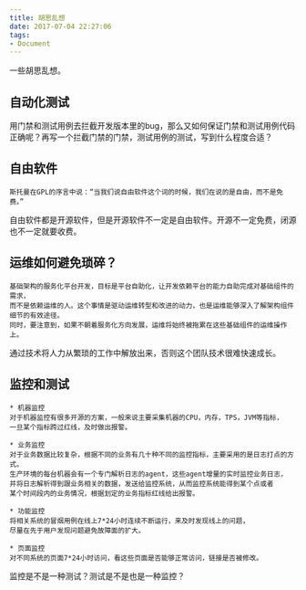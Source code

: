 ```yaml
---
title: 胡思乱想
date: 2017-07-04 22:27:06
tags:
- Document
---
```


一些胡思乱想。

## 自动化测试

用门禁和测试用例去拦截开发版本里的bug，那么又如何保证门禁和测试用例代码正确呢？再写一个拦截门禁的门禁，测试用例的测试，写到什么程度合适？

## 自由软件

```text
斯托曼在GPL的序言中说：“当我们说自由软件这个词的时候，我们在说的是自由，而不是免费。”
```

自由软件都是开源软件，但是开源软件不一定是自由软件。开源不一定免费，闭源也不一定就要收费。

## 运维如何避免琐碎？

```text
基础架构的服务化平台开发，目标是平台自助化，让开发依赖平台的能力自助完成对基础组件的需求，
而不是依赖运维的人。这个事情是驱动运维转型和改进的动力，也是运维能够深入了解架构组件细节的有效途径。
同时，要注意到，如果不朝着服务化方向发展，运维将始终被拖累在这些基础组件的运维操作上。
```

通过技术将人力从繁琐的工作中解放出来，否则这个团队技术很难快速成长。

## 监控和测试

```text
* 机器监控
对于机器监控有很多开源的方案，一般来说主要采集机器的CPU，内存，TPS，JVM等指标，
一旦某个指标跨过红线，及时做出报警。

* 业务监控
对于业务数据比较复杂，根据不同的业务有几十种不同的监控指标，主要采用的是日志打点的方式。
生产环境的每台机器会有一个专门解析日志的agent，这些agent增量的实时监控业务日志，
并将日志解析得到跟业务相关的数据，发送给监控系统，从而监控系统能得到某个点或者
某个时间段内的业务情况，根据划定的业务指标红线给出报警。

* 功能监控
将相关系统的冒烟用例在线上7*24小时连续不断运行，来及时发现线上的问题，
尽量在先于用户发现问题避免故障面的扩大。

* 页面监控
对不同系统的页面7*24小时访问，看这些页面是否能够正常访问，链接是否被修改。
```

监控是不是一种测试？测试是不是也是一种监控？
